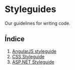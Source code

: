 Styleguides
==========

Our guidelines for writing code.

## Índice

1. [AngularJS styleguide](../master/angularjs-styleguide.md)
2. [CSS Styleguide]((../master/css-styleguide.md))
3. [ASP.NET Styleguide](#)
